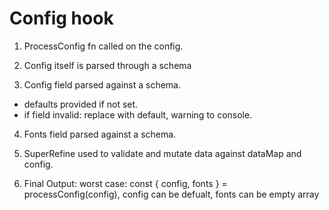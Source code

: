 # Config hook

1.  ProcessConfig fn called on the config.

2.  Config itself is parsed through a schema

3.  Config field parsed against a schema.

- defaults provided if not set.
- if field invalid: replace with default, warning to console.

4. Fonts field parsed against a schema.

5. SuperRefine used to validate and mutate data against dataMap and config.

6. Final Output: worst case: const { config, fonts } = processConfig(config), config can be defualt, fonts can be empty array

